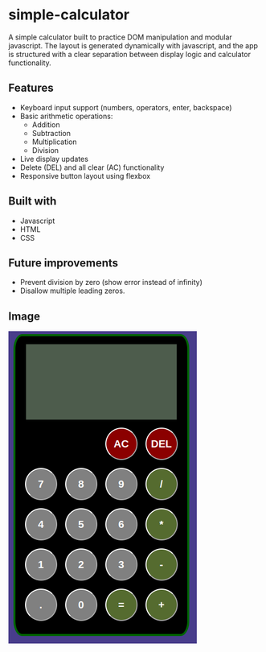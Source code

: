 # simple-calculator
A simple calculator built to practice DOM manipulation and modular javascript.
The layout is generated dynamically with javascript, and the app is structured with a clear separation between display logic and calculator functionality.

## Features
- Keyboard input support (numbers, operators, enter, backspace)
- Basic arithmetic operations:
    - Addition
    - Subtraction
    - Multiplication
    - Division
- Live display updates
- Delete (DEL) and all clear (AC) functionality
- Responsive button layout using flexbox

## Built with
- Javascript
- HTML
- CSS
  
## Future improvements
- Prevent division by zero (show error instead of infinity)
- Disallow multiple leading zeros.


## Image
![alt text](image.png)